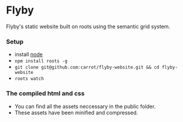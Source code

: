 Flyby
=================
Flyby's static website built on roots using the semantic grid system.

### Setup

- install [node](http://nodejs.org/)
- `npm install roots -g`
- `git clone git@github.com:carrot/flyby-website.git && cd flyby-website`
- `roots watch`

### The compiled html and css

- You can find all the assets neccessary in the public folder.
- These assets have been minified and compressed.

